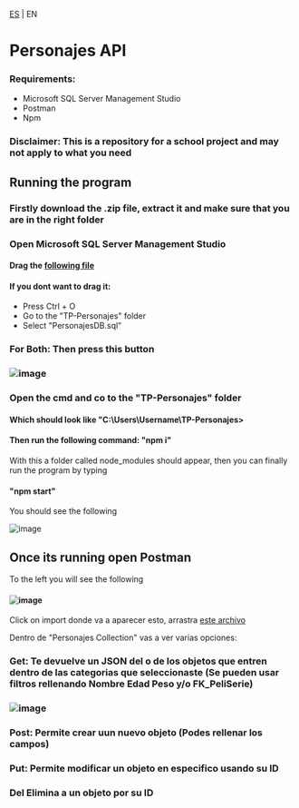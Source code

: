 [ES](README.md) | EN

# Personajes API
### Requirements: 

- Microsoft SQL Server Management Studio
- Postman
- Npm
  
### Disclaimer: This is a repository for a school project and may not apply to what you need 

## Running the program

### Firstly download the .zip file, extract it and make sure that you are in the right folder

### Open Microsoft SQL Server Management Studio

#### Drag the [following file](DB)

#### If you dont want to drag it:

- Press Ctrl + O
- Go to the "TP-Personajes" folder
- Select "PersonajesDB.sql"

### For Both: Then press this button
### ![image](https://github.com/siathers/TP-Personajes/assets/105530043/6fe4be5e-ea8a-460d-9bc1-fd6f0ca55046)

### Open the cmd and co to the "TP-Personajes" folder
#### Which should look like "C:\Users\Username\TP-Personajes>
#### Then run the following command: "npm i"

With this a folder called node_modules should appear, then you can finally run the program by typing
#### "npm start"

You should see the following

 ![image](https://github.com/siathers/TP-Personajes/assets/105530043/b12fbd9c-aa95-4869-a9b6-d635f157f0ac)


## Once its running open Postman

To the left you will see the following
#### ![image](https://github.com/siathers/TP-Personajes/assets/114581621/4fc8f83f-e862-4bc8-ae3a-ee1aa3a2a539)

Click on import donde va a aparecer esto, arrastra [este archivo](personajesCollection.postman_collection.json)

Dentro de "Personajes Collection" vas a ver varias opciones:

### Get: Te devuelve un JSON del o de los objetos que entren dentro de las categorias que seleccionaste (Se pueden usar filtros rellenando Nombre Edad Peso y/o FK_PeliSerie)
### ![image](https://github.com/siathers/TP-Personajes/assets/114581621/824b835e-d949-445b-8b31-d430bf0e24c2) 
### Post: Permite crear uun nuevo objeto (Podes rellenar los campos)
### Put: Permite modificar un objeto en especifico usando su ID
### Del Elimina a un objeto por su ID
